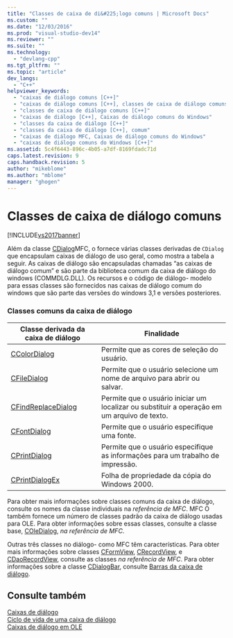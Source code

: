 ```yaml
---
title: "Classes de caixa de di&#225;logo comuns | Microsoft Docs"
ms.custom: ""
ms.date: "12/03/2016"
ms.prod: "visual-studio-dev14"
ms.reviewer: ""
ms.suite: ""
ms.technology: 
  - "devlang-cpp"
ms.tgt_pltfrm: ""
ms.topic: "article"
dev_langs: 
  - "C++"
helpviewer_keywords: 
  - "caixas de diálogo comuns [C++]"
  - "caixas de diálogo comuns [C++], classes de caixa de diálogo comuns"
  - "classes de caixa de diálogo comuns [C++]"
  - "caixas de diálogo [C++], Caixas de diálogo comuns do Windows"
  - "classes da caixa de diálogo [C++]"
  - "classes da caixa de diálogo [C++], comum"
  - "caixas de diálogo MFC, Caixas de diálogo comuns do Windows"
  - "caixas de diálogo comuns do Windows [C++]"
ms.assetid: 5c4f6443-896c-4b05-a7df-8169fdadc71d
caps.latest.revision: 9
caps.handback.revision: 5
author: "mikeblome"
ms.author: "mblome"
manager: "ghogen"
---
```

# Classes de caixa de di&#225;logo comuns
[!INCLUDE[vs2017banner](../assembler/inline/includes/vs2017banner.md)]

Além da classe [CDialog](../mfc/reference/cdialog-class.md)MFC, o fornece várias classes derivadas de `CDialog` que encapsulam caixas de diálogo de uso geral, como mostra a tabela a seguir.  As caixas de diálogo são encapsuladas chamadas “as caixas de diálogo comum” e são parte da biblioteca comum da caixa de diálogo do windows \(COMMDLG.DLL\).  Os recursos e o código de diálogo\- modelo para essas classes são fornecidos nas caixas de diálogo comum do windows que são parte das versões do windows 3,1 e versões posteriores.  
  
### Classes comuns da caixa de diálogo  
  
|Classe derivada da caixa de diálogo|Finalidade|  
|-----------------------------------------|----------------|  
|[CColorDialog](../mfc/reference/ccolordialog-class.md)|Permite que as cores de seleção do usuário.|  
|[CFileDialog](../Topic/CFileDialog%20Class.md)|Permite que o usuário selecione um nome de arquivo para abrir ou salvar.|  
|[CFindReplaceDialog](../Topic/CFindReplaceDialog%20Class.md)|Permite que o usuário iniciar um localizar ou substituir a operação em um arquivo de texto.|  
|[CFontDialog](../mfc/reference/cfontdialog-class.md)|Permite que o usuário especifique uma fonte.|  
|[CPrintDialog](../Topic/CPrintDialog%20Class.md)|Permite que o usuário especifique as informações para um trabalho de impressão.|  
|[CPrintDialogEx](../mfc/reference/cprintdialogex-class.md)|Folha de propriedade da cópia do Windows 2000.|  
  
 Para obter mais informações sobre classes comuns da caixa de diálogo, consulte os nomes da classe individuais na *referência de MFC*.  MFC O também fornece um número de classes padrão da caixa de diálogo usadas para OLE.  Para obter informações sobre essas classes, consulte a classe base, [COleDialog](../mfc/reference/coledialog-class.md), *na referência de MFC*.  
  
 Outras três classes no diálogo\- como MFC têm características.  Para obter mais informações sobre classes [CFormView](../mfc/reference/cformview-class.md), [CRecordView](../mfc/reference/crecordview-class.md), e [CDaoRecordView](../mfc/reference/cdaorecordview-class.md), consulte as classes *na referência de MFC*.  Para obter informações sobre a classe [CDialogBar](../mfc/reference/cdialogbar-class.md), consulte [Barras da caixa de diálogo](../mfc/dialog-bars.md).  
  
## Consulte também  
 [Caixas de diálogo](../mfc/dialog-boxes.md)   
 [Ciclo de vida de uma caixa de diálogo](../mfc/life-cycle-of-a-dialog-box.md)   
 [Caixas de diálogo em OLE](../mfc/dialog-boxes-in-ole.md)